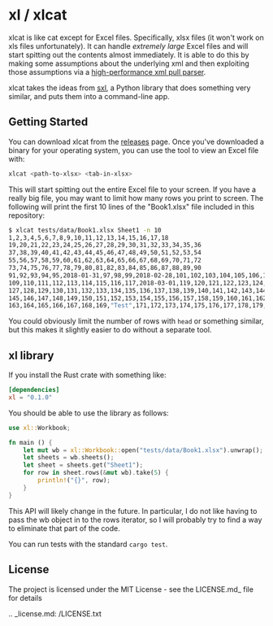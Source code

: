 # xl / xlcat

xlcat is like cat except for Excel files. Specifically, xlsx files (it won't
work on xls files unfortunately). It can handle *extremely large* Excel files
and will start spitting out the contents almost immediately. It is able to do
this by making some assumptions about the underlying xml and then exploiting
those assumptions via a [high-performance xml pull
parser](https://github.com/tafia/quick-xml).

xlcat takes the ideas from [sxl](https://github.com/ktr/sxl/), a Python library
that does something very similar, and puts them into a command-line app.

## Getting Started

You can download xlcat from the
[releases](https://github.com/xlprotips/xl/releases) page. Once you've
downloaded a binary for your operating system, you can use the tool to view an
Excel file with:

```bash
xlcat <path-to-xlsx> <tab-in-xlsx>
```

This will start spitting out the entire Excel file to your screen. If you have
a really big file, you may want to limit how many rows you print to screen. The
following will print the first 10 lines of the "Book1.xlsx" file included in
this repository:

```bash
$ xlcat tests/data/Book1.xlsx Sheet1 -n 10
1,2,3,4,5,6,7,8,9,10,11,12,13,14,15,16,17,18
19,20,21,22,23,24,25,26,27,28,29,30,31,32,33,34,35,36
37,38,39,40,41,42,43,44,45,46,47,48,49,50,51,52,53,54
55,56,57,58,59,60,61,62,63,64,65,66,67,68,69,70,71,72
73,74,75,76,77,78,79,80,81,82,83,84,85,86,87,88,89,90
91,92,93,94,95,2018-01-31,97,98,99,2018-02-28,101,102,103,104,105,106,107,108
109,110,111,112,113,114,115,116,117,2018-03-01,119,120,121,122,123,124,125,126
127,128,129,130,131,132,133,134,135,136,137,138,139,140,141,142,143,144
145,146,147,148,149,150,151,152,153,154,155,156,157,158,159,160,161,162
163,164,165,166,167,168,169,"Test",171,172,173,174,175,176,177,178,179,180
```

You could obviously limit the number of rows with `head` or something similar,
but this makes it slightly easier to do without a separate tool.

## xl library

If you install the Rust crate with something like:

```toml
[dependencies]
xl = "0.1.0"
```

You should be able to use the library as follows:

```rust
use xl::Workbook;

fn main () {
    let mut wb = xl::Workbook::open("tests/data/Book1.xlsx").unwrap();
    let sheets = wb.sheets();
    let sheet = sheets.get("Sheet1");
    for row in sheet.rows(&mut wb).take(5) {
        println!("{}", row);
    }
}
```

This API will likely change in the future. In particular, I do not like having
to pass the wb object in to the rows iterator, so I will probably try to find a
way to eliminate that part of the code.

You can run tests with the standard `cargo test`.

## License

The project is licensed under the MIT License - see the LICENSE.md_ file for
details


.. _license.md: /LICENSE.txt
